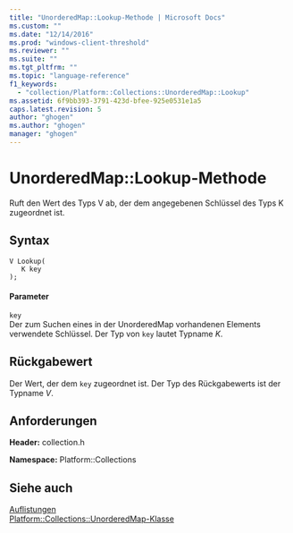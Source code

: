 ```yaml
---
title: "UnorderedMap::Lookup-Methode | Microsoft Docs"
ms.custom: ""
ms.date: "12/14/2016"
ms.prod: "windows-client-threshold"
ms.reviewer: ""
ms.suite: ""
ms.tgt_pltfrm: ""
ms.topic: "language-reference"
f1_keywords: 
  - "collection/Platform::Collections::UnorderedMap::Lookup"
ms.assetid: 6f9bb393-3791-423d-bfee-925e0531e1a5
caps.latest.revision: 5
author: "ghogen"
ms.author: "ghogen"
manager: "ghogen"
---
```

# UnorderedMap::Lookup-Methode
Ruft den Wert des Typs V ab, der dem angegebenen Schlüssel des Typs K zugeordnet ist.  
  
## Syntax  
  
```scr  
V Lookup(  
   K key  
);  
```  
  
#### Parameter  
 `key`  
 Der zum Suchen eines in der UnorderedMap vorhandenen Elements verwendete Schlüssel. Der Typ von `key` lautet Typname *K*.  
  
## Rückgabewert  
 Der Wert, der dem `key` zugeordnet ist. Der Typ des Rückgabewerts ist der Typname *V*.  
  
## Anforderungen  
 **Header:** collection.h  
  
 **Namespace:** Platform::Collections  
  
## Siehe auch  
 [Auflistungen](../cppcx/collections-c-cx.md)   
 [Platform::Collections::UnorderedMap\-Klasse](../cppcx/platform-collections-unorderedmap-class.md)